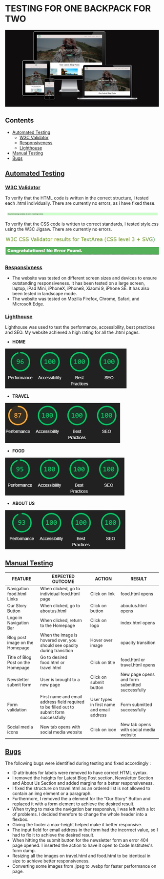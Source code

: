 # TESTING FOR ONE BACKPACK FOR TWO

![Screenshot for responsiveness](images-readme/AmIResponsive.png)

## Contents
 * [Automated Testing](#automatedtesting)
    * [W3C Validator](#w3cvalidator)
    * [Responsiveness](#responsivness)
    * [Lighthouse](#lighthouse)
* [Manual Testing](#manualtesting)
* [Bugs](#bugs)

## [Automated Testing](#automatedtesting)

### [W3C Validator](#w3cvalidator)

To verify that the HTML code is written in the correct structure, I tested each .html individually. There are currently no errors, as i have fixed these.

![HTML Validator shows no errors](images-readme/hmtlvalidator.jpg)

To verify that the CSS code is written to correct standards, I tested style.css using the W3C Jigsaw. There are currently no errors.

![CSS Validator shows no errors](images-readme/cssvalidator.jpg)

### [Responsivness](#responsivness)

* The website was tested on different screen sizes and devices to ensure outstanding responsiveness. It has been tested on a large screen, laptop, iPad Mini, iPhoneX, iPhone8, Xiaomi 9, iPhone SE. It has also been tested in landscape mode.
* The website was tested on Mozilla Firefox, Chrome, Safari, and Microsoft Edge.

### [Lighthouse](#lighthouse)

Lighthouse was used to test the performance, accessibility, best practices and SEO. My website achieved a high rating for all the .html pages.

* **HOME**

![Lighthouse Testing for index.html](images-readme/lighthouse_index.jpg)

* **TRAVEL**

![Lighthouse Testing for travel.html](images-readme/lighthouse_travel.jpg)

* **FOOD**

![Lighthouse Testing for food.html](images-readme/lighthouse_food.jpg)

* **ABOUT US**

![Lighthouse Testing for aboutus.html](images-readme/lighthouse_aboutus.jpg)

## [Manual Testing](#manualtesting)

| FEATURE | EXPECTED OUTCOME| ACTION | RESULT |
| -------------              | -------------                                | ------------- | ------------- |
| Navigation food.html Links | When clicked, go to individual food.html page | Click on link | food.html opens |
| Our Story Button | When clicked, go to aboutus.html | Click on button |  aboutus.html opens  |
| Logo in Navigation Bar | When clicked, return to the Homepage | Click on logo | index.html opens |
| Blog post image on the Homepage | When the image is hovered over, you should see opacity during transition | Hover over image | opacity transition |
| Title of Blog Post on the Homepage | Go to desired food.html or travel.html | Click on title | food.html or travel.html opens |
| Newsletter submit form | User is brought to a new page | Click on submit button | New page opens and form submitted successfully |
| Form validation | First name and email address field required to be filled out to submit form successfully | User types in first name and email address | Form submitted successfully |
| Social media icons | New tab opens with social media website | Click on icon | New tab opens with social media website |

## [Bugs](#bugs)

The following bugs were identified during testing and fixed accordingly :

* ID attributes for labels were removed to have correct HTML syntax.
* I removed the heights for Latest Blog Post section, Newsletter Section and About Us Section and added margins for a better responsiveness.
* I fixed the structure on travel.html as an ordered list is not allowed to contain an img element or a paragraph. 
* Furthermore, I removed the a element for the "Our Story" Button and replaced it with a form element to achieve the desired result.
* When trying to make the navigation bar responsive, I was left with a lot of problems. I decided therefore to change the whole header into a flexbox.
* Giving the footer a max-height helped make it better responsive.
* The input field for email address in the form had the incorrect value, so I had to fix it to achieve the desired result.
* When hitting the submit button for the newsletter form an error 404 page opened. I inserted the action to have it open to Code Institutes's form dump.
* Resizing all the images on travel.html and food.html to be identical in size to achieve better responsiveness. 
* Converting some images from .jpeg to .webp for faster performance on page.